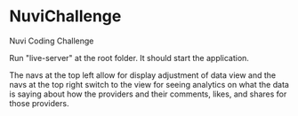 # NuviChallenge
Nuvi Coding Challenge

Run "live-server" at the root folder. It should start the application.

The navs at the top left allow for display adjustment of data view and the navs at the top right switch to the view for seeing analytics on what the data is saying about how the providers and their comments, likes, and shares for those providers.